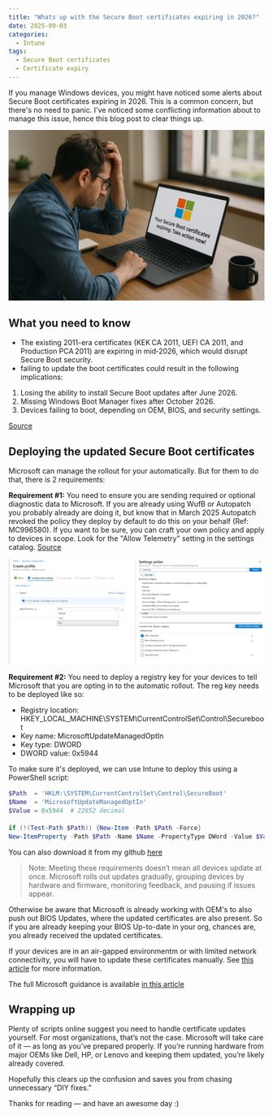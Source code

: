 ```yaml
---
title: "Whats up with the Secure Boot certificates expiring in 2026?"
date: 2025-09-03
categories:
  - Intune
tags:
  - Secure Boot certificates
  - Certificate expiry
---
```


If you manage Windows devices, you might have noticed some alerts about Secure Boot certificates expiring in 2026. This is a common concern, but there's no need to panic. I've noticed some conflicting information about to manage this issue, hence this blog post to clear things up.

![Thumbnail](/assets/images/2025-09-03-SecureBoot-Cert-Expiration/Thumbnail.png?raw=true "Thumbnail")

## What you need to know

* The existing 2011-era certificates (KEK CA 2011, UEFI CA 2011, and Production PCA 2011) are expiring in mid‑2026, which would disrupt Secure Boot security.
* failing to update the boot certificates could result in the following implications:

1. Losing the ability to install Secure Boot updates after June 2026.  
2. Missing Windows Boot Manager fixes after October 2026.  
3. Devices failing to boot, depending on OEM, BIOS, and security settings.

[Source](https://techcommunity.microsoft.com/blog/windows-itpro-blog/act-now-secure-boot-certificates-expire-in-june-2026/4426856)

## Deploying the updated Secure Boot certificates

Microsoft can manage the rollout for your automatically. But for them to do that, there is 2 requirements:

**Requirement #1:** You need to ensure you are sending required or optional diagnostic data to Microsoft. If you are already using WufB or Autopatch you probably already are doing it, but know that in March 2025 Autopatch revoked the policy they deploy by default to do this on your behalf (Ref: MC996580). If you want to be sure, you can craft your own policy and apply to devices in scope. Look for the "Allow Telemetry" setting in the settings catalog. [Source](https://learn.microsoft.com/en-us/windows/deployment/update/wufb-reports-configuration-intune#settings-catalog)

![Policy](/assets/images/2025-09-03-SecureBoot-Cert-Expiration/SettingsCatalog-TelemetryPolicy.png?raw=true "Telemetry Settings Catalog Policy")

**Requirement #2:** You need to deploy a registry key for your devices to tell Microsoft that you are opting in to the automatic rollout. The reg key needs to be deployed like so:

* Registry location: HKEY_LOCAL_MACHINE\SYSTEM\CurrentControlSet\Control\Secureboot
* Key name: MicrosoftUpdateManagedOptIn
* Key type: DWORD
* DWORD value: 0x5944

To make sure it's deployed, we can use Intune to deploy this using a PowerShell script: 

```PowerShell
$Path  = 'HKLM:\SYSTEM\CurrentControlSet\Control\SecureBoot'
$Name  = 'MicrosoftUpdateManagedOptIn'
$Value = 0x5944  # 22852 decimal

if (!(Test-Path $Path)) {New-Item -Path $Path -Force}
New-ItemProperty -Path $Path -Name $Name -PropertyType DWord -Value $Value -Force
```

You can also download it from my github [here](https://github.com/thisisevilevil/IntunePublic/blob/main/PowerShell%20Scripts/Deploy-SecureBoot-OptIn-Key.ps1)

>Note: Meeting these requirements doesn’t mean all devices update at once. Microsoft rolls out updates gradually, grouping devices by hardware and firmware, monitoring feedback, and pausing if issues appear.

Otherwise be aware that Microsoft is already working with OEM's to also push out BIOS Updates, where the updated certificates are also present. So if you are already keeping your BIOS Up-to-date in your org, chances are, you already received the updated certificates.

If your devices are in an air-gapped environmentm or with limited network connectivity, you will have to update these certificates manually. See [this article](https://techcommunity.microsoft.com/blog/windows-itpro-blog/updating-microsoft-secure-boot-keys/4055324) for more information.

The full Microsoft guidance is available [in this article](https://support.microsoft.com/en-us/topic/windows-devices-for-businesses-and-organizations-with-it-managed-updates-e2b43f9f-b424-42df-bc6a-8476db65ab2f)

## Wrapping up

Plenty of scripts online suggest you need to handle certificate updates yourself. For most organizations, that’s not the case. Microsoft will take care of it — as long as you’ve prepared properly. If you’re running hardware from major OEMs like Dell, HP, or Lenovo and keeping them updated, you’re likely already covered.

Hopefully this clears up the confusion and saves you from chasing unnecessary “DIY fixes.”

Thanks for reading — and have an awesome day :)